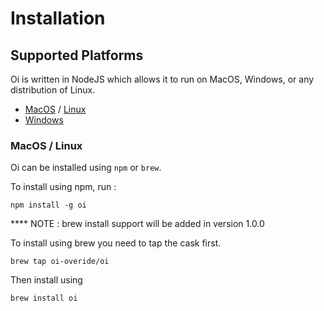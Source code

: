 # Installation
## Supported Platforms ##

Oi is written in NodeJS which allows it to run on MacOS, Windows, or any distribution of Linux.

- [MacOS](MacOs) / [Linux](#Linux)
- [Windows](#Windows)

### MacOS / Linux

Oi can be installed using `npm`  or  `brew`. 

To install using npm, run : 

```
npm install -g oi
```

**** NOTE : brew install support will be added in version 1.0.0

To install using brew you need to tap the cask first. 

```
brew tap oi-overide/oi
```

Then install using 

```
brew install oi
```
